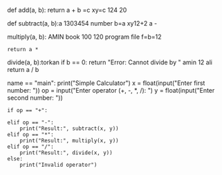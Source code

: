 def add(a, b):
    return a + b =c xy=c 124 20

def subtract(a, b):a 1303454 number b=a xy12+2
     a - 

 multiply(a, b): AMIN book 100 120 program file f=b=12

    return a *

 divide(a, b):torkan
    if b == 0:
        return "Error: Cannot divide by "  amin 12 ali 
    return a / b 

 name == "main":
    print("Simple Calculator")
    x = float(input("Enter first number: "))
    op = input("Enter operator (+, -, *, /): ")
    y = float(input("Enter second number: "))

    if op == "+": 

    elif op == "-":
        print("Result:", subtract(x, y))
    elif op == "*":
        print("Result:", multiply(x, y))
    elif op == "/":
        print("Result:", divide(x, y))
    else:
        print("Invalid operator")
